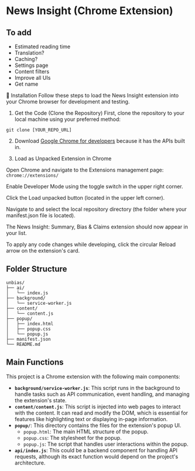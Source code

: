 # News Insight (Chrome Extension)


## To add
- Estimated reading time
- Translation?
- Caching?
- Settings page
- Content filters
- Improve all UIs
- Get name

🚀 Installation
Follow these steps to load the News Insight extension into your Chrome browser for development and testing.

1. Get the Code (Clone the Repository)
First, clone the repository to your local machine using your preferred method:

```
git clone [YOUR_REPO_URL]
```

2. Download [Google Chrome for developers](https://www.google.com/chrome/dev/) because it has the APIs built in.

3. Load as Unpacked Extension in Chrome

Open Chrome and navigate to the Extensions management page: ```chrome://extensions/```

Enable Developer Mode using the toggle switch in the upper right corner.

Click the Load unpacked button (located in the upper left corner).

Navigate to and select the local repository directory (the folder where your manifest.json file is located).

The News Insight: Summary, Bias & Claims extension should now appear in your list. 


To apply any code changes while developing, click the circular Reload arrow on the extension's card.



## Folder Structure

```
unbias/
├── ai/
│   └── index.js
├── background/
│   └── service-worker.js
├── content/
│   └── content.js
├── popup/
│   ├── index.html
│   ├── popup.css
│   └── popup.js
├── manifest.json
└── README.md
```

## Main Functions

This project is a Chrome extension with the following main components:

*   **`background/service-worker.js`**: This script runs in the background to handle tasks such as API communication, event handling, and managing the extension's state.
*   **`content/content.js`**: This script is injected into web pages to interact with the content. It can read and modify the DOM, which is essential for features like highlighting text or displaying in-page information.
*   **`popup/`**: This directory contains the files for the extension's popup UI.
    *   `popup.html`: The main HTML structure of the popup.
    *   `popup.css`: The stylesheet for the popup.
    *   `popup.js`: The script that handles user interactions within the popup.
*   **`api/index.js`**: This could be a backend component for handling API requests, although its exact function would depend on the project's architecture.